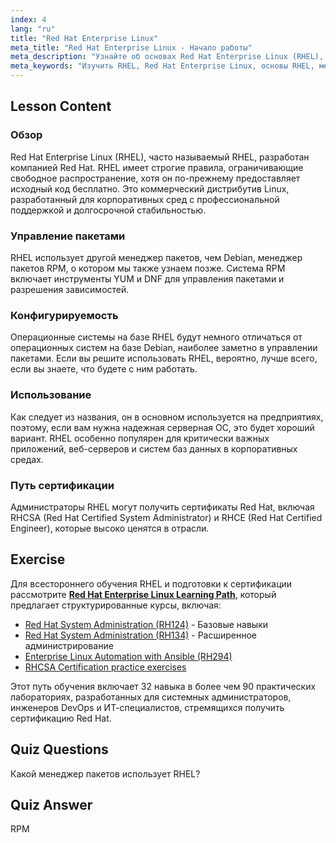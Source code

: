 ```yaml
---
index: 4
lang: "ru"
title: "Red Hat Enterprise Linux"
meta_title: "Red Hat Enterprise Linux - Начало работы"
meta_description: "Узнайте об основах Red Hat Enterprise Linux (RHEL), его менеджере пакетов RPM и корпоративном использовании. Поймите основные различия и преимущества RHEL."
meta_keywords: "Изучить RHEL, Red Hat Enterprise Linux, основы RHEL, менеджер пакетов RPM, серверная ОС Linux, RHEL для начинающих, руководство RHEL"
---
```


## Lesson Content

### Обзор

Red Hat Enterprise Linux (RHEL), часто называемый RHEL, разработан компанией Red Hat. RHEL имеет строгие правила, ограничивающие свободное распространение, хотя он по-прежнему предоставляет исходный код бесплатно. Это коммерческий дистрибутив Linux, разработанный для корпоративных сред с профессиональной поддержкой и долгосрочной стабильностью.

### Управление пакетами

RHEL использует другой менеджер пакетов, чем Debian, менеджер пакетов RPM, о котором мы также узнаем позже. Система RPM включает инструменты YUM и DNF для управления пакетами и разрешения зависимостей.

### Конфигурируемость

Операционные системы на базе RHEL будут немного отличаться от операционных систем на базе Debian, наиболее заметно в управлении пакетами. Если вы решите использовать RHEL, вероятно, лучше всего, если вы знаете, что будете с ним работать.

### Использование

Как следует из названия, он в основном используется на предприятиях, поэтому, если вам нужна надежная серверная ОС, это будет хороший вариант. RHEL особенно популярен для критически важных приложений, веб-серверов и систем баз данных в корпоративных средах.

### Путь сертификации

Администраторы RHEL могут получить сертификаты Red Hat, включая RHCSA (Red Hat Certified System Administrator) и RHCE (Red Hat Certified Engineer), которые высоко ценятся в отрасли.

## Exercise

Для всестороннего обучения RHEL и подготовки к сертификации рассмотрите **[Red Hat Enterprise Linux Learning Path](https://labex.io/ru/skilltrees/rhel)**, который предлагает структурированные курсы, включая:

- [Red Hat System Administration (RH124)](https://labex.io/ru/courses/red-hat-system-administration-rh124-labs) - Базовые навыки
- [Red Hat System Administration (RH134)](https://labex.io/ru/courses/red-hat-system-administration-rh134-labs) - Расширенное администрирование
- [Enterprise Linux Automation with Ansible (RH294)](https://labex.io/ru/courses/red-hat-enterprise-linux-automation-with-ansible-rh294)
- [RHCSA Certification practice exercises](https://labex.io/ru/courses/rhcsa-certification-exam-practice-exercises)

Этот путь обучения включает 32 навыка в более чем 90 практических лабораториях, разработанных для системных администраторов, инженеров DevOps и ИТ-специалистов, стремящихся получить сертификацию Red Hat.

## Quiz Questions

Какой менеджер пакетов использует RHEL?

## Quiz Answer

RPM
